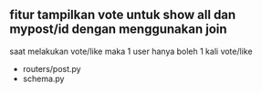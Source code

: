 ## fitur tampilkan vote untuk show all dan mypost/id dengan menggunakan join
saat melakukan vote/like maka 1 user hanya boleh 1 kali vote/like <br>
<ul>
    <li>routers/post.py</li>
    <li>schema.py</li>
</ul>
